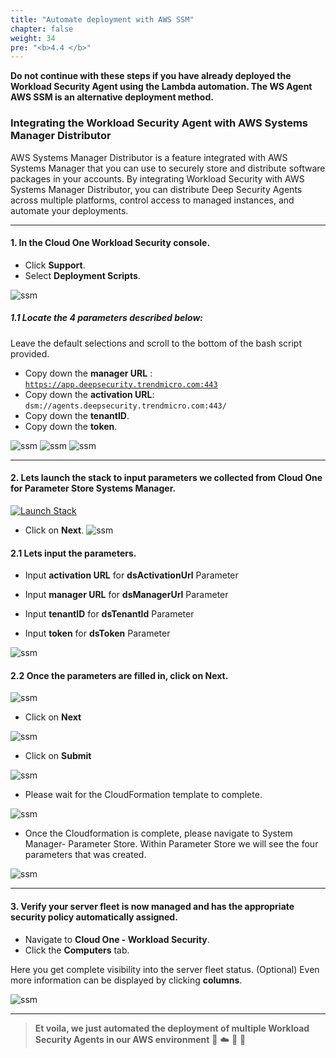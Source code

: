 ```yaml
---
title: "Automate deployment with AWS SSM"
chapter: false
weight: 34
pre: "<b>4.4 </b>"
---
```


<div class="notices warning" ><p style='text-align: left;'>
<b>Do not continue with these steps if you have already deployed the Workload Security Agent using the Lambda automation. The WS Agent AWS SSM is an alternative deployment method.</b>
</p>
</div>

### Integrating the Workload Security Agent with AWS Systems Manager Distributor

AWS Systems Manager Distributor is a feature integrated with AWS Systems Manager that you can use to securely store and distribute software packages in your accounts. By integrating Workload Security with AWS Systems Manager Distributor, you can distribute Deep Security Agents across multiple platforms, control access to managed instances, and automate your deployments.

---

#### 1. In the Cloud One Workload Security console.
- Click **Support**.
- Select **Deployment Scripts**.

![ssm](/images/deployment_script1.png)

##### 1.1 Locate the 4 parameters described below:
Leave the default selections and scroll to the bottom of the bash script provided.

- Copy down the **manager URL** : <code>https://app.deepsecurity.trendmicro.com:443</code>
- Copy down the **activation URL**: <code>dsm://agents.deepsecurity.trendmicro.com:443/</code>
- Copy down the **tenantID**.
- Copy down the **token**.

![ssm](/images/deployment_script2.png)
![ssm](/images/deployment_script3.png)
![ssm](/images/deployment_script4.png)

---

#### 2. Lets launch the stack to input parameters we collected from Cloud One for Parameter Store **Systems Manager**.

[![Launch Stack](https://cdn.rawgit.com/buildkite/cloudformation-launch-stack-button-svg/master/launch-stack.svg)](https://console.aws.amazon.com/cloudformation/home#/stacks/new?stackName=workload-security-workshop-SSM&templateURL=https://immersionday-workshops-trendmicro.s3.amazonaws.com/workload-security/c1-ws-ssm.yaml)

- Click on **Next**.
![ssm](/images/SSMstack1.png)

#### 2.1 Lets input the parameters.



- Input **activation URL** for **dsActivationUrl** Parameter

- Input **manager URL** for **dsManagerUrl** Parameter

- Input **tenantID** for **dsTenantId** Parameter

- Input **token** for **dsToken** Parameter

![ssm](/images/SSMStack2.png)

#### 2.2 Once the parameters are filled in, click on **Next**.

![ssm](/images/SSMStack3.png)

- Click on **Next**

![ssm](/images/SSMStack4.png)

- Click on **Submit**

![ssm](/images/SSMStack5.png)

- Please wait for the CloudFormation template to complete.

![ssm](/images/SSMStack6.png)

- Once the Cloudformation is complete, please navigate to System Manager- Parameter Store. Within Parameter Store we will see the four parameters that was created.

![ssm](/images/SSMStack7.png)





---

#### 3. Verify your server fleet is now managed and has the appropriate security policy automatically assigned.
- Navigate to **Cloud One - Workload Security**.
- Click the **Computers** tab.

Here you get complete visibility into the server fleet status. (Optional) Even more information can be displayed by clicking **columns**.

![ssm](/images/ssm6.png)

---

> **Et voila, we just automated the deployment of multiple Workload Security Agents in our AWS environment** 🤩 :cloud: 🤖 :rocket:
